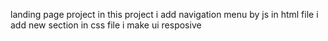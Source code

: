 landing page project
in this project i add navigation menu by js
in html file i add new section 
in css file i make ui resposive
